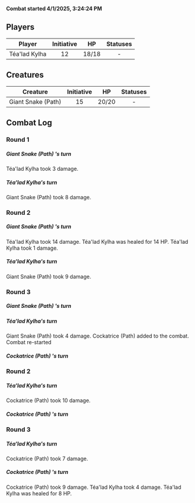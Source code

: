 **Combat started 4/1/2025, 3:24:24 PM**


## Players
| Player | Initiative | HP | Statuses |
| --- | :-: | :-: | :-: |
| Téa'lad Kylha | 12 | 18/18 | - |
## Creatures
| Creature | Initiative  | HP | Statuses |
| --- | :-: | :-: | :-: |
| Giant Snake (Path)  | 15 | 20/20 | - |


## Combat Log

### Round 1

##### Giant Snake (Path) 's turn
Téa'lad Kylha took 3 damage.
##### Téa'lad Kylha's turn
Giant Snake (Path)  took 8 damage.
### Round 2
##### Giant Snake (Path) 's turn
Téa'lad Kylha took 14 damage.
Téa'lad Kylha was healed for 14 HP.
Téa'lad Kylha took 1 damage.
##### Téa'lad Kylha's turn
Giant Snake (Path)  took 9 damage.
### Round 3
##### Giant Snake (Path) 's turn
##### Téa'lad Kylha's turn
Giant Snake (Path)  took 4 damage.
Cockatrice (Path)  added to the combat.
Combat re-started
##### Cockatrice (Path) 's turn
### Round 2
##### Téa'lad Kylha's turn
Cockatrice (Path)  took 10 damage.
##### Cockatrice (Path) 's turn
### Round 3
##### Téa'lad Kylha's turn
Cockatrice (Path)  took 7 damage.
##### Cockatrice (Path) 's turn
Cockatrice (Path)  took 9 damage.
Téa'lad Kylha took 4 damage.
Téa'lad Kylha was healed for 8 HP.
